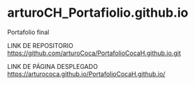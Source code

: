 # arturoCH_Portafiolio.github.io
Portafolio final

LINK DE REPOSITORIO
https://github.com/arturoCoca/PortafolioCocaH.github.io.git

LINK DE PÁGINA DESPLEGADO
https://arturococa.github.io/PortafolioCocaH.github.io/
